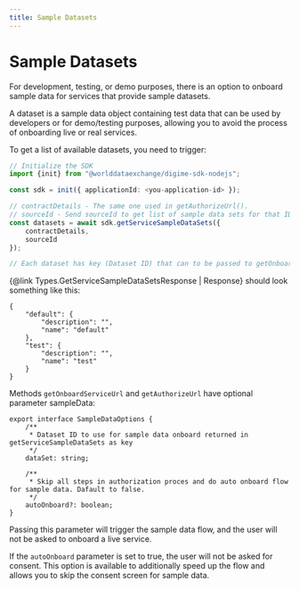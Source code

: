 ```yaml
---
title: Sample Datasets
---
```


# Sample Datasets

For development, testing, or demo purposes, there is an option to onboard sample data for services that provide sample datasets.

A dataset is a sample data object containing test data that can be used by developers or for demo/testing purposes, allowing you to avoid the process of onboarding live or real services.

To get a list of available datasets, you need to trigger:

```typescript
// Initialize the SDK
import {init} from "@worlddataexchange/digime-sdk-nodejs";

const sdk = init({ applicationId: <you-application-id> });

// contractDetails - The same one used in getAuthorizeUrl().
// sourceId - Send sourceId to get list of sample data sets for that ID
const datasets = await sdk.getServiceSampleDataSets({
    contractDetails,
    sourceId
});

// Each dataset has key (Dataset ID) that can to be passed to getOnboardServiceUrl and getAuthorizeUrl.
```

{@link Types.GetServiceSampleDataSetsResponse | Response} should look something like this:

```
{
    "default": {
        "description": "",
        "name": "default"
    },
    "test": {
        "description": "",
        "name": "test"
    }
}
```

Methods `getOnboardServiceUrl` and `getAuthorizeUrl` have optional parameter sampleData:

```
export interface SampleDataOptions {
    /**
     * Dataset ID to use for sample data onboard returned in getServiceSampleDataSets as key
     */
    dataSet: string;

    /**
     * Skip all steps in authorization proces and do auto onboard flow for sample data. Dafault to false.
     */
    autoOnboard?: boolean;
}
```

Passing this parameter will trigger the sample data flow, and the user will not be asked to onboard a live service.

If the `autoOnboard` parameter is set to true, the user will not be asked for consent. This option is available to additionally speed up the flow and allows you to skip the consent screen for sample data.
